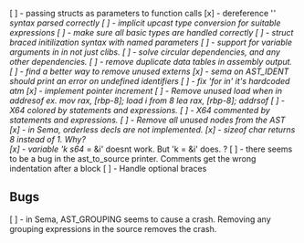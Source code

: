 [ ] - passing structs as parameters to function calls
[x] - dereference '*' syntax parsed correctly
[ ] - implicit upcast type conversion for suitable expressions
[ ] - make sure all basic types are handled correctly
[ ] - struct braced initilization syntax with named parameters
[ ] - support for variable arguments in in not just clibs.
[ ] - solve circular dependencies, and any other dependencies.
[ ] - remove duplicate data tables in assembly output.
[ ] - find a better way to remove unused externs
[x] - sema on AST_IDENT should print an error on undefined identifiers
[ ] - fix 'for in' it's hardcoded atm
[x] - implement pointer increment
[ ] - Remove unused load when in addresof
      ex.
        mov rax, [rbp-8]; load i from 8
        lea rax, [rbp-8]; addrsof
[ ] - X64 colored by statements and expressions.
[ ] - X64 commented by statements and expressions.
[ ] - Remove all unused nodes from the AST
[x] - in Sema, orderless decls are not implemented.
[x] - sizeof char returns 8 instead of 1. Why?  
[x] - variable 'k s64* = &i' doesnt work. But 'k = &i' does. ?
[ ] - there seems to be a bug in the ast_to_source printer. Comments get the wrong indentation after a block
[ ] - Handle optional braces

## Bugs
[ ] - in Sema, AST_GROUPING seems to cause a crash. Removing any grouping expressions in the source removes the crash.
